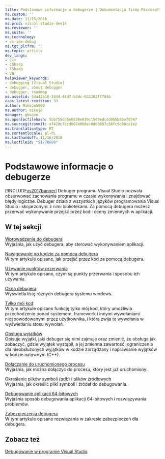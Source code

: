 ```yaml
---
title: Podstawowe informacje o debugerze | Dokumentacja firmy Microsoft
ms.custom: ''
ms.date: 11/15/2016
ms.prod: visual-studio-dev14
ms.reviewer: ''
ms.suite: ''
ms.technology:
- vs-ide-debug
ms.tgt_pltfrm: ''
ms.topic: article
dev_langs:
- C++
- CSharp
- FSharp
- VB
helpviewer_keywords:
- debugging [Visual Studio]
- debugger, about debugger
- debugger, roadmap
ms.assetid: 4da42a10-384d-44d7-b4dc-032202ff784b
caps.latest.revision: 33
author: MikeJo5000
ms.author: mikejo
manager: ghogen
ms.openlocfilehash: 5bb755dd5e6936e030c1569edcdd065b8bef0547
ms.sourcegitcommit: af428c7ccd007e668ec0dd8697c88fc5d8bca1e2
ms.translationtype: MT
ms.contentlocale: pl-PL
ms.lasthandoff: 11/16/2018
ms.locfileid: "51778660"
---
```

# <a name="debugger-basics"></a>Podstawowe informacje o debugerze
[!INCLUDE[vs2017banner](../includes/vs2017banner.md)]
Debuger programu Visual Studio pozwala obserwować zachowania programu w czasie wykonywania i znajdować błędy logiczne. Debuger działa z wszystkich języków programowania Visual Studio i skojarzonymi z nimi bibliotekami. Za pomocą debugera możesz przerwać wykonywanie przejść przez kod i oceny zmiennych w aplikacji.
  
## <a name="in-this-section"></a>W tej sekcji  
 [Wprowadzenie do debugera](../debugger/getting-started-with-the-debugger.md)  
 Wyjaśnia, jak użyć debugera, aby sterować wykonywaniem aplikacji.  
  
 [Nawigowanie po kodzie za pomocą debugera](../debugger/navigating-through-code-with-the-debugger.md)  
 W tym artykule opisano, jak przejść przez kod za pomocą debugera.  
  
 [Używanie punktów przerwania](../debugger/using-breakpoints.md)  
 W tym artykule opisano, czym są punkty przerwania i sposobu ich używania.  
  
 [Okna debugera](../debugger/debugger-windows.md)  
 Wyświetla listę różnych debugera systemu windows.  
  
 [Tylko mój kod](../debugger/just-my-code.md)  
 W tym artykule opisano funkcję tylko mój kod, który umożliwia przechodzenie ponad systemem, framework i innymi wywołaniami niespowodowanymi przez użytkownika, i która zwija te wywołania w wyświetlaniu stosu wywołań.  
  
 [Obsługa wyjątków](../debugger/managing-exceptions-with-the-debugger.md)  
 Opisuje wyjątki, jaki debuger się nimi zajmuje oraz zmienić, że obsługa jak zobaczyć, gdzie wyjątek wystąpił, a jej zmienna zawartość, ograniczenia dla nieobsłużonych wyjątków w kodzie zarządzany i naprawianie wyjątków w kodzie natywnym (C++).  
  
 [Dołączanie do uruchomionego procesu](../debugger/attach-to-running-processes-with-the-visual-studio-debugger.md)  
 Wyjaśnia, jak można dołączyć do procesu, który jest już uruchomiony.  
  
 [Określanie plików symboli (pdb) i plików źródłowych](../debugger/specify-symbol-dot-pdb-and-source-files-in-the-visual-studio-debugger.md)  
 Wyjaśnia, jak określić pliki symboli i źródeł do debugowania.  
  
 [Debugowanie aplikacji 64-bitowych](../debugger/debug-64-bit-applications.md)  
 Wyjaśnia sposób debugowania aplikacji 64-bitowych i rozwiązywania problemów.  
  
 [Zabezpieczenia debugera](../debugger/debugger-security.md)  
 W tym artykule opisano rozwiązania w zakresie zabezpieczeń dla debugera.  
  
## <a name="see-also"></a>Zobacz też  
 [Debugowanie w programie Visual Studio](../debugger/debugging-in-visual-studio.md)



